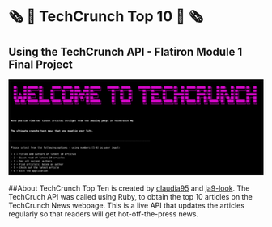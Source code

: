 # 🗞 📰 TechCrunch Top 10 📰 🗞

## Using the TechCrunch API - Flatiron Module 1 Final Project

![headerimg](img/app_overview.png)

##About
TechCrunch Top Ten is created by [claudia95](https://github.com/claudia95) and [ja9-look](https://github.com/ja9-look).
The TechCruch API was called using Ruby, to obtain the top 10 articles on the TechCrunch News webpage.
This is a live API that updates the articles regularly so that readers will get hot-off-the-press news.
